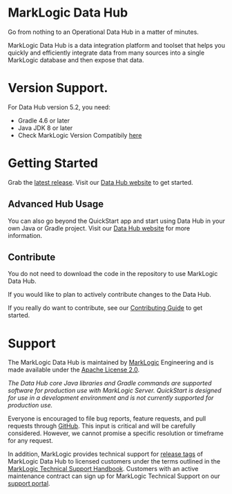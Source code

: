 # MarkLogic Data Hub

Go from nothing to an Operational Data Hub in a matter of minutes.   

MarkLogic Data Hub is a data integration platform and toolset that helps you quickly and efficiently integrate data from many sources into a single MarkLogic database and then expose that data.


# Version Support.  

For Data Hub version 5.2, you need:  

  - Gradle 4.6 or later
  - Java JDK 8 or later
  - Check MarkLogic Version Compatibily [here](https://docs.marklogic.com/datahub/refs/version-compatibility.html)


# Getting Started
Grab the [latest release](https://github.com/marklogic/marklogic-data-hub/releases). Visit our [Data Hub website](https://docs.marklogic.com/datahub/) to get started.


## Advanced Hub Usage
You can also go beyond the QuickStart app and start using Data Hub in your own Java or Gradle project. Visit our [Data Hub website](https://docs.marklogic.com/datahub/) for more information.


## Contribute
You do not need to download the code in the repository to use MarkLogic Data Hub.

If you would like to plan to actively contribute changes to the Data Hub.

If you really do want to contribute, see our [Contributing Guide](https://github.com/marklogic/marklogic-data-hub/blob/master/CONTRIBUTING.md) to get started.


# Support
The MarkLogic Data Hub is maintained by [MarkLogic][marklogic] Engineering and is made available under the [Apache License 2.0][apache].

_The Data Hub core Java libraries and Gradle commands are supported software for production use with MarkLogic Server. QuickStart is designed for use in a development environment and is not currently supported for production use._

Everyone is encouraged to file bug reports, feature requests, and pull requests through [GitHub][issues]. This input is critical and will be carefully considered. However, we cannot promise a specific resolution or timeframe for any request.

In addition, MarkLogic provides technical support for [release tags][releases] of MarkLogic Data Hub to licensed customers under the terms outlined in the [MarkLogic Technical Support Handbook][handbook]. Customers with an active maintenance contract can sign up for MarkLogic Technical Support on our [support portal][support].


[marklogic]: https://www.marklogic.com/
[apache]: https://www.apache.org/licenses/LICENSE-2.0
[issues]: https://github.com/marklogic/marklogic-data-hub/issues
[releases]: https://github.com/marklogic/marklogic-data-hub/releases
[handbook]: http://www.marklogic.com/files/Mark_Logic_Support_Handbook.pdf
[support]: https://help.marklogic.com/
